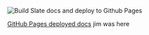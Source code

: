 ![Build Slate docs and deploy to Github Pages][image-1]

[GitHub Pages deployed docs][1]
jim was here

[1]:	https://control4.github.io/docs-driverworks-api/#introduction

[image-1]:	https://github.com/control4/docs-driverworks-api/workflows/Build%20Slate%20docs%20and%20deploy%20to%20Github%20Pages/badge.svg